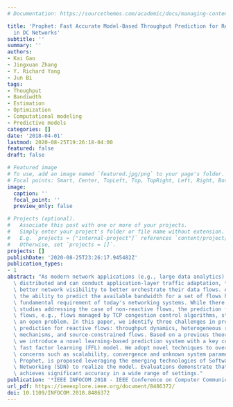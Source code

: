 ```yaml
---
# Documentation: https://sourcethemes.com/academic/docs/managing-content/

title: 'Prophet: Fast Accurate Model-Based Throughput Prediction for Reactive Flow
  in DC Networks'
subtitle: ''
summary: ''
authors:
- Kai Gao
- Jingxuan Zhang
- Y. Richard Yang
- Jun Bi
tags:
- Thoughput
- Bandiwdth
- Estimation
- Optimization
- Computational modeling
- Predictive models
categories: []
date: '2018-04-01'
lastmod: 2020-08-25T19:26:18-04:00
featured: false
draft: false

# Featured image
# To use, add an image named `featured.jpg/png` to your page's folder.
# Focal points: Smart, Center, TopLeft, Top, TopRight, Left, Right, BottomLeft, Bottom, BottomRight.
image:
  caption: ''
  focal_point: ''
  preview_only: false

# Projects (optional).
#   Associate this post with one or more of your projects.
#   Simply enter your project's folder or file name without extension.
#   E.g. `projects = ["internal-project"]` references `content/project/deep-learning/index.md`.
#   Otherwise, set `projects = []`.
projects: []
publishDate: '2020-08-25T23:26:17.945482Z'
publication_types:
- 1
abstract: "As modern network applications (e.g., large data analytics) become more\
  \ distributed and can conduct application-layer traffic adaptation, they demand\
  \ better network visibility to better orchestrate their data flows. As a result,\
  \ the ability to predict the available bandwidth for a set of flows has become a\
  \ fundamental requirement of today's networking systems. While there are previous\
  \ studies addressing the case of non-reactive flows, the prediction for reactive\
  \ flows, e.g., flows managed by TCP congestion control algorithms, still remains\
  \ an open problem. In this paper, we identify three challenges in providing throughput\
  \ prediction for reactive flows: throughput dynamics, heterogeneous reactive control\
  \ mechanisms, and source-constrained flows. Based on a previous theoretical model,\
  \ we introduce a novel learning-based prediction system with a key component named\
  \ fast factor learning (FFL) model. We adopt novel techniques to overcome practical\
  \ concerns such as scalability, convergence and unknown system parameters. A system,\
  \ Prophet, is proposed leveraging the emerging technologies of Software Defined\
  \ Networking (SDN) to realize the model. Evaluations demonstrate that our solution\
  \ achieves significant accuracy in a wide range of settings."
publication: '*IEEE INFOCOM 2018 - IEEE Conference on Computer Communications*'
url_pdf: https://ieeexplore.ieee.org/document/8486372/
doi: 10.1109/INFOCOM.2018.8486372
---
```

